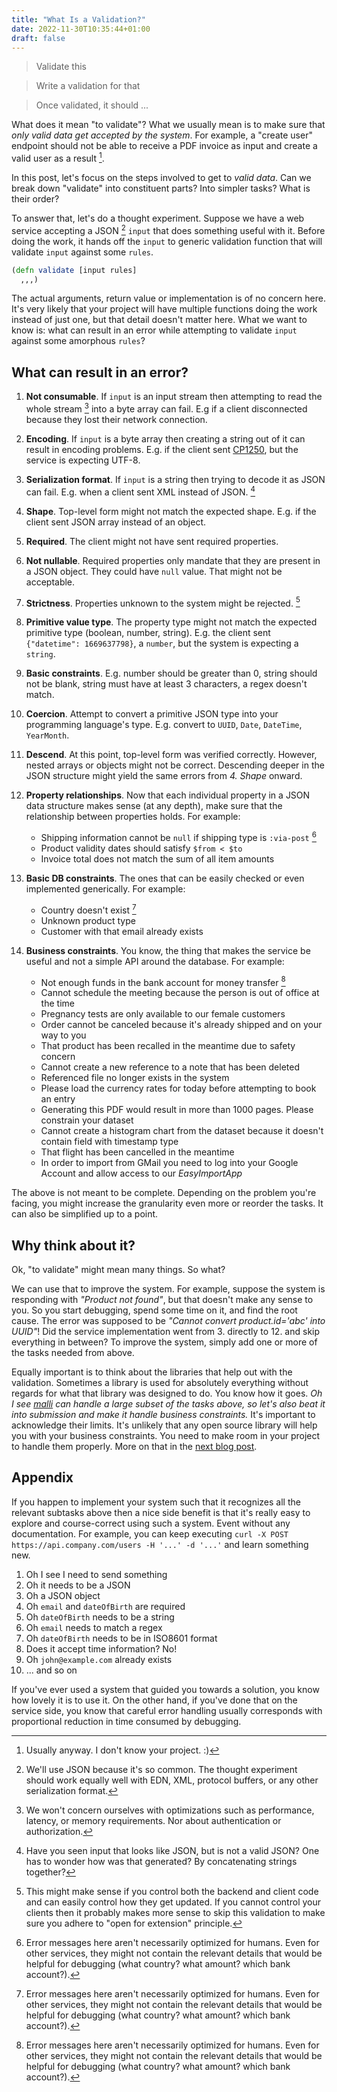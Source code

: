 ```yaml
---
title: "What Is a Validation?"
date: 2022-11-30T10:35:44+01:00
draft: false
---
```


> Validate this

> Write a validation for that

> Once validated, it should ...

What does it mean "to validate"? What we usually mean is to make sure that *only
valid data get accepted by the system*. For example, a "create user" endpoint
should not be able to receive a PDF invoice as input and create a valid user as
a result [^1].

In this post, let's focus on the steps involved to get to *valid data*. Can we
break down "validate" into constituent parts? Into simpler tasks? What is their
order?

To answer that, let's do a thought experiment. Suppose we have a web service
accepting a JSON [^2] `input` that does something useful with it. Before doing
the work, it hands off the `input` to generic validation function that will
validate `input` against some `rules`.

```clojure
(defn validate [input rules]
  ,,,)
```

The actual arguments, return value or implementation is of no concern here. It's
very likely that your project will have multiple functions doing the work
instead of just one, but that detail doesn't matter here. What we want to know
is: what can result in an error while attempting to validate `input` against
some amorphous `rules`?

## What can result in an error?

1. **Not consumable**. If `input` is an input stream then attempting to read the
   whole stream [^3] into a byte array can fail. E.g if a client disconnected
   because they lost their network connection.
1. **Encoding**. If `input` is a byte array then creating a string out of it can
   result in encoding problems. E.g. if the client sent
   [CP1250](https://en.wikipedia.org/wiki/Windows-1250), but the service is
   expecting UTF-8.
1. **Serialization format**. If `input` is a string then trying to decode it as
   JSON can fail. E.g. when a client sent XML instead of JSON. [^4]
1. **Shape**. Top-level form might not match the expected shape. E.g. if the
   client sent JSON array instead of an object.
1. **Required**. The client might not have sent required properties.
1. **Not nullable**. Required properties only mandate that they are present in a
   JSON object. They could have `null` value. That might not be acceptable.
1. **Strictness**. Properties unknown to the system might be rejected. [^5]
1. **Primitive value type**. The property type might not match the expected
   primitive type (boolean, number, string). E.g. the client sent `{"datetime":
   1669637798}`, a `number`, but the system is expecting a `string`.
1. **Basic constraints**. E.g. number should be greater than 0, string should
   not be blank, string must have at least 3 characters, a regex doesn't match.
1. **Coercion**. Attempt to convert a primitive JSON type into your programming
   language's type. E.g. convert to `UUID`, `Date`, `DateTime`, `YearMonth`.
1. **Descend**. At this point, top-level form was verified correctly. However,
   nested arrays or objects might not be correct. Descending deeper in the JSON
   structure might yield the same errors from *4. Shape* onward.
1. **Property relationships**. Now that each individual property in a JSON data
   structure makes sense (at any depth), make sure that the relationship between
   properties holds. For example:
   - Shipping information cannot be `null` if shipping type is `:via-post` [^6]
   - Product validity dates should satisfy `$from < $to`
   - Invoice total does not match the sum of all item amounts

1. **Basic DB constraints**. The ones that can be easily checked or even
   implemented generically. For example:
   - Country doesn't exist [^6]
   - Unknown product type
   - Customer with that email already exists

1. **Business constraints**. You know, the thing that makes the service be
   useful and not a simple API around the database. For example:
   - Not enough funds in the bank account for money transfer [^6]
   - Cannot schedule the meeting because the person is out of office at the
     time
   - Pregnancy tests are only available to our female customers
   - Order cannot be canceled because it's already shipped and on your way to you
   - That product has been recalled in the meantime due to safety concern
   - Cannot create a new reference to a note that has been deleted
   - Referenced file no longer exists in the system
   - Please load the currency rates for today before attempting to book an
     entry
   - Generating this PDF would result in more than 1000 pages. Please constrain
     your dataset
   - Cannot create a histogram chart from the dataset because it doesn't contain
     field with timestamp type
   - That flight has been cancelled in the meantime
   - In order to import from GMail you need to log into your Google Account and
     allow access to our *EasyImportApp*

The above is not meant to be complete. Depending on the problem you're facing,
you might increase the granularity even more or reorder the tasks. It can also
be simplified up to a point.

## Why think about it?

Ok, "to validate" might mean many things. So what?

We can use that to improve the system. For example, suppose the system is
responding with *"Product not found"*, but that doesn't make any sense to you.
So you start debugging, spend some time on it, and find the root cause. The
error was supposed to be *"Cannot convert product.id='abc' into UUID"*! Did the
service implementation went from 3. directly to 12. and skip everything in
between? To improve the system, simply add one or more of the tasks needed from
above.

Equally important is to think about the libraries that help out with the
validation. Sometimes a library is used for absolutely everything without
regards for what that library was designed to do. You know how it goes. *Oh I
see [malli](https://clojars.org/metosin/malli) can handle a large subset of the
tasks above, so let's also beat it into submission and make it handle business
constraints.* It's important to acknowledge their limits. It's unlikely that any
open source library will help you with your business constraints. You need to
make room in your project to handle them properly. More on that in the [next
blog post](../error-model).

## Appendix

If you happen to implement your system such that it recognizes all the relevant
subtasks above then a nice side benefit is that it's really easy to explore and
course-correct using such a system. Event without any documentation. For
example, you can keep executing `curl -X POST https://api.company.com/users -H
'...' -d '...'` and learn something new.

1. Oh I see I need to send something
1. Oh it needs to be a JSON
1. Oh a JSON object
1. Oh `email` and `dateOfBirth` are required
1. Oh `dateOfBirth` needs to be a string
1. Oh `email` needs to match a regex
1. Oh `dateOfBirth` needs to be in ISO8601 format
1. Does it accept time information? No!
1. Oh `john@example.com` already exists
1. ... and so on

If you've ever used a system that guided you towards a solution, you know how
lovely it is to use it. On the other hand, if you've done that on the service
side, you know that careful error handling usually corresponds with proportional
reduction in time consumed by debugging.

[^1]: Usually anyway. I don't know your project. :)
[^2]: We'll use JSON because it's so common. The thought experiment should work
    equally well with EDN, XML, protocol buffers, or any other serialization
    format.
[^3]: We won't concern ourselves with optimizations such as performance,
    latency, or memory requirements. Nor about authentication or authorization.
[^4]: Have you seen input that looks like JSON, but is not a valid JSON? One has
    to wonder how was that generated? By concatenating strings together?
[^5]: This might make sense if you control both the backend and client code and
    can easily control how they get updated. If you cannot control your clients
    then it probably makes more sense to skip this validation to make sure you
    adhere to "open for extension" principle.
[^6]: Error messages here aren't necessarily optimized for humans. Even for
    other services, they might not contain the relevant details that would be
    helpful for debugging (what country? what amount? which bank account?).
